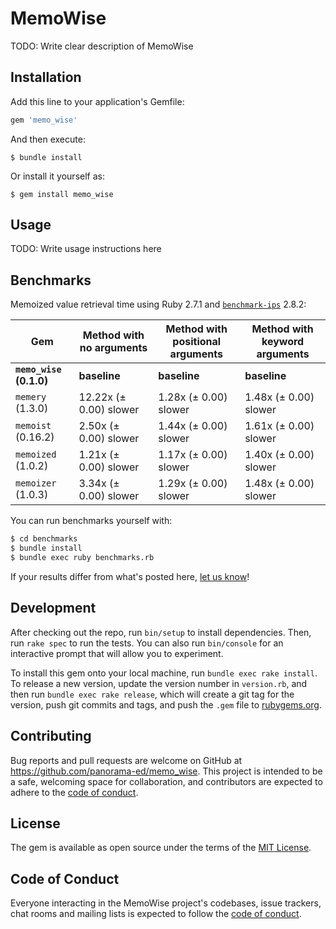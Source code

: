 # MemoWise

TODO: Write clear description of MemoWise

## Installation

Add this line to your application's Gemfile:

```ruby
gem 'memo_wise'
```

And then execute:

    $ bundle install

Or install it yourself as:

    $ gem install memo_wise

## Usage

TODO: Write usage instructions here

## Benchmarks

Memoized value retrieval time using Ruby 2.7.1 and
[`benchmark-ips`](https://github.com/evanphx/benchmark-ips) 2.8.2:

|Gem|Method with no arguments|Method with positional arguments|Method with keyword arguments|
|---|------------------------|--------------------------------|-----------------------------|
|**`memo_wise` (0.1.0)**|**baseline**|**baseline**|**baseline**|
|`memery` (1.3.0)|12.22x (± 0.00) slower|1.28x (± 0.00) slower|1.48x (± 0.00) slower|
|`memoist` (0.16.2)|2.50x (± 0.00) slower|1.44x (± 0.00) slower|1.61x (± 0.00) slower|
|`memoized` (1.0.2)|1.21x  (± 0.00) slower|1.17x (± 0.00) slower|1.40x (± 0.00) slower|
|`memoizer` (1.0.3)|3.34x (± 0.00) slower|1.29x (± 0.00) slower|1.48x (± 0.00) slower|

You can run benchmarks yourself with:

```bash
$ cd benchmarks
$ bundle install
$ bundle exec ruby benchmarks.rb
```

If your results differ from what's posted here,
[let us know](https://github.com/panorama-ed/memo_wise/issues/new)!

## Development

After checking out the repo, run `bin/setup` to install dependencies. Then, run
`rake spec` to run the tests. You can also run `bin/console` for an interactive
prompt that will allow you to experiment.

To install this gem onto your local machine, run `bundle exec rake install`. To
release a new version, update the version number in `version.rb`, and then run
`bundle exec rake release`, which will create a git tag for the version, push
git commits and tags, and push the `.gem` file to
[rubygems.org](https://rubygems.org).

## Contributing

Bug reports and pull requests are welcome on GitHub at
https://github.com/panorama-ed/memo_wise. This project is intended to be a safe,
welcoming space for collaboration, and contributors are expected to adhere to
the [code of conduct](https://github.com/panorama-ed/memo_wise/blob/master/CODE_OF_CONDUCT.md).


## License

The gem is available as open source under the terms of the [MIT License](https://opensource.org/licenses/MIT).

## Code of Conduct

Everyone interacting in the MemoWise project's codebases, issue trackers, chat
rooms and mailing lists is expected to follow the
[code of conduct](https://github.com/panorama-ed/memo_wise/blob/master/CODE_OF_CONDUCT.md).
